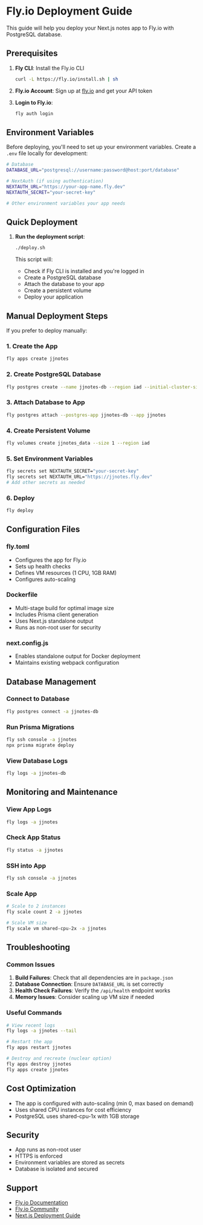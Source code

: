 # Fly.io Deployment Guide

This guide will help you deploy your Next.js notes app to Fly.io with PostgreSQL database.

## Prerequisites

1. **Fly CLI**: Install the Fly.io CLI
   ```bash
   curl -L https://fly.io/install.sh | sh
   ```

2. **Fly.io Account**: Sign up at [fly.io](https://fly.io) and get your API token

3. **Login to Fly.io**:
   ```bash
   fly auth login
   ```

## Environment Variables

Before deploying, you'll need to set up your environment variables. Create a `.env` file locally for development:

```bash
# Database
DATABASE_URL="postgresql://username:password@host:port/database"

# NextAuth (if using authentication)
NEXTAUTH_URL="https://your-app-name.fly.dev"
NEXTAUTH_SECRET="your-secret-key"

# Other environment variables your app needs
```

## Quick Deployment

1. **Run the deployment script**:
   ```bash
   ./deploy.sh
   ```

   This script will:
   - Check if Fly CLI is installed and you're logged in
   - Create a PostgreSQL database
   - Attach the database to your app
   - Create a persistent volume
   - Deploy your application

## Manual Deployment Steps

If you prefer to deploy manually:

### 1. Create the App
```bash
fly apps create jjnotes
```

### 2. Create PostgreSQL Database
```bash
fly postgres create --name jjnotes-db --region iad --initial-cluster-size 1 --vm-size shared-cpu-1x --volume-size 1
```

### 3. Attach Database to App
```bash
fly postgres attach --postgres-app jjnotes-db --app jjnotes
```

### 4. Create Persistent Volume
```bash
fly volumes create jjnotes_data --size 1 --region iad
```

### 5. Set Environment Variables
```bash
fly secrets set NEXTAUTH_SECRET="your-secret-key"
fly secrets set NEXTAUTH_URL="https://jjnotes.fly.dev"
# Add other secrets as needed
```

### 6. Deploy
```bash
fly deploy
```

## Configuration Files

### fly.toml
- Configures the app for Fly.io
- Sets up health checks
- Defines VM resources (1 CPU, 1GB RAM)
- Configures auto-scaling

### Dockerfile
- Multi-stage build for optimal image size
- Includes Prisma client generation
- Uses Next.js standalone output
- Runs as non-root user for security

### next.config.js
- Enables standalone output for Docker deployment
- Maintains existing webpack configuration

## Database Management

### Connect to Database
```bash
fly postgres connect -a jjnotes-db
```

### Run Prisma Migrations
```bash
fly ssh console -a jjnotes
npx prisma migrate deploy
```

### View Database Logs
```bash
fly logs -a jjnotes-db
```

## Monitoring and Maintenance

### View App Logs
```bash
fly logs -a jjnotes
```

### Check App Status
```bash
fly status -a jjnotes
```

### SSH into App
```bash
fly ssh console -a jjnotes
```

### Scale App
```bash
# Scale to 2 instances
fly scale count 2 -a jjnotes

# Scale VM size
fly scale vm shared-cpu-2x -a jjnotes
```

## Troubleshooting

### Common Issues

1. **Build Failures**: Check that all dependencies are in `package.json`
2. **Database Connection**: Ensure `DATABASE_URL` is set correctly
3. **Health Check Failures**: Verify the `/api/health` endpoint works
4. **Memory Issues**: Consider scaling up VM size if needed

### Useful Commands

```bash
# View recent logs
fly logs -a jjnotes --tail

# Restart the app
fly apps restart jjnotes

# Destroy and recreate (nuclear option)
fly apps destroy jjnotes
fly apps create jjnotes
```

## Cost Optimization

- The app is configured with auto-scaling (min 0, max based on demand)
- Uses shared CPU instances for cost efficiency
- PostgreSQL uses shared-cpu-1x with 1GB storage

## Security

- App runs as non-root user
- HTTPS is enforced
- Environment variables are stored as secrets
- Database is isolated and secured

## Support

- [Fly.io Documentation](https://fly.io/docs/)
- [Fly.io Community](https://community.fly.io/)
- [Next.js Deployment Guide](https://nextjs.org/docs/deployment) 